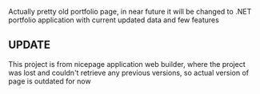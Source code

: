 Actually pretty old portfolio page, in near future it will be changed to .NET portfolio application with current updated data and few features


## UPDATE
This project is from nicepage application web builder, where the project was lost and couldn't retrieve any previous versions, so actual version of page is outdated for now
